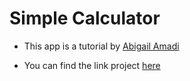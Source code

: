# Simple Calculator

- This app is a tutorial by [Abigail Amadi](https://blog.openreplay.com/best-seven-practice-projects-to-level-up-your-skills/?ref=dailydev)

- You can find the link project [here](https://github.com/abbynoz/7-best-projects/tree/main/Simple%20Calculator)

